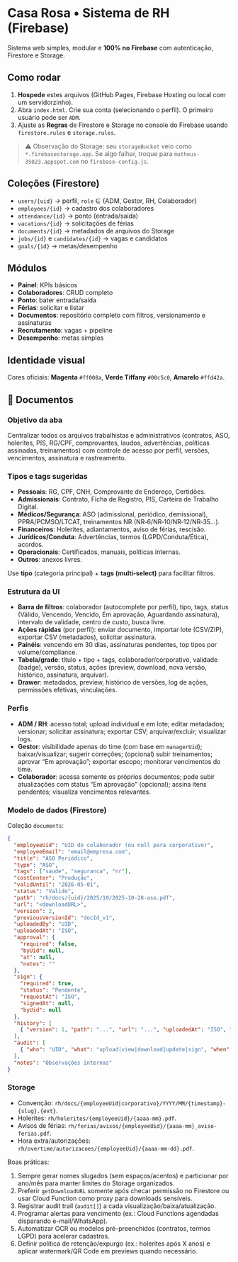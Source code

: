 
# Casa Rosa • Sistema de RH (Firebase)

Sistema web simples, modular e **100% no Firebase** com autenticação, Firestore e Storage.

## Como rodar
1. **Hospede** estes arquivos (GitHub Pages, Firebase Hosting ou local com um servidorzinho).
2. Abra `index.html`. Crie sua conta (selecionando o perfil). O primeiro usuário pode ser `ADM`.
3. Ajuste as **Regras** de Firestore e Storage no console do Firebase usando `firestore.rules` e `storage.rules`.

> ⚠️ Observação do Storage: seu `storageBucket` veio como `*.firebasestorage.app`. Se algo falhar, troque para `matheus-35023.appspot.com` no `firebase-config.js`.

## Coleções (Firestore)
- `users/{uid}` → perfil, `role` ∈ {ADM, Gestor, RH, Colaborador}
- `employees/{id}` → cadastro dos colaboradores
- `attendance/{id}` → ponto (entrada/saída)
- `vacations/{id}` → solicitações de férias
- `documents/{id}` → metadados de arquivos do Storage
- `jobs/{id}` e `candidates/{id}` → vagas e candidatos
- `goals/{id}` → metas/desempenho

## Módulos
- **Painel**: KPIs básicos
- **Colaboradores**: CRUD completo
- **Ponto**: bater entrada/saída
- **Férias**: solicitar e listar
- **Documentos**: repositório completo com filtros, versionamento e assinaturas
- **Recrutamento**: vagas + pipeline
- **Desempenho**: metas simples

## Identidade visual
Cores oficiais: **Magenta** `#ff008a`, **Verde Tiffany** `#00c5c0`, **Amarelo** `#ffd42a`.

## 📁 Documentos

### Objetivo da aba

Centralizar todos os arquivos trabalhistas e administrativos (contratos, ASO, holerites, PIS, RG/CPF, comprovantes, laudos, advertências, políticas assinadas, treinamentos) com controle de acesso por perfil, versões, vencimentos, assinatura e rastreamento.

### Tipos e tags sugeridas

- **Pessoais**: RG, CPF, CNH, Comprovante de Endereço, Certidões.
- **Admissionais**: Contrato, Ficha de Registro, PIS, Carteira de Trabalho Digital.
- **Médicos/Segurança**: ASO (admissional, periódico, demissional), PPRA/PCMSO/LTCAT, treinamentos NR (NR‑6/NR‑10/NR‑12/NR‑35...).
- **Financeiros**: Holerites, adiantamentos, aviso de férias, rescisão.
- **Jurídicos/Conduta**: Advertências, termos (LGPD/Conduta/Ética), acordos.
- **Operacionais**: Certificados, manuais, políticas internas.
- **Outros**: anexos livres.

Use **tipo** (categoria principal) + **tags (multi‑select)** para facilitar filtros.

### Estrutura da UI

- **Barra de filtros**: colaborador (autocomplete por perfil), tipo, tags, status (Válido, Vencendo, Vencido, Em aprovação, Aguardando assinatura), intervalo de validade, centro de custo, busca livre.
- **Ações rápidas** (por perfil): enviar documento, importar lote (CSV/ZIP), exportar CSV (metadados), solicitar assinatura.
- **Painéis**: vencendo em 30 dias, assinaturas pendentes, top tipos por volume/compliance.
- **Tabela/grade**: título + tipo + tags, colaborador/corporativo, validade (badge), versão, status, ações (preview, download, nova versão, histórico, assinatura, arquivar).
- **Drawer**: metadados, preview, histórico de versões, log de ações, permissões efetivas, vinculações.

### Perfis

- **ADM / RH**: acesso total; upload individual e em lote; editar metadados; versionar; solicitar assinatura; exportar CSV; arquivar/excluir; visualizar logs.
- **Gestor**: visibilidade apenas do time (com base em `managerUid`); baixar/visualizar; sugerir correções; (opcional) subir treinamentos; aprovar “Em aprovação”; exportar escopo; monitorar vencimentos do time.
- **Colaborador**: acessa somente os próprios documentos; pode subir atualizações com status “Em aprovação” (opcional); assina itens pendentes; visualiza vencimentos relevantes.

### Modelo de dados (Firestore)

Coleção `documents`:

```json
{
  "employeeUid": "UID do colaborador (ou null para corporativo)",
  "employeeEmail": "email@empresa.com",
  "title": "ASO Periódico",
  "type": "ASO",
  "tags": ["saude", "seguranca", "nr"],
  "costCenter": "Produção",
  "validUntil": "2026-05-01",
  "status": "Valido",
  "path": "rh/docs/{uid}/2025/10/2025-10-28-aso.pdf",
  "url": "<downloadURL>",
  "version": 2,
  "previousVersionId": "docId_v1",
  "uploadedBy": "UID",
  "uploadedAt": "ISO",
  "approval": {
    "required": false,
    "byUid": null,
    "at": null,
    "notes": ""
  },
  "sign": {
    "required": true,
    "status": "Pendente",
    "requestAt": "ISO",
    "signedAt": null,
    "byUid": null
  },
  "history": [
    { "version": 1, "path": "...", "url": "...", "uploadedAt": "ISO", "uploadedBy": "UID" }
  ],
  "audit": [
    { "who": "UID", "what": "upload|view|download|update|sign", "when": "ISO" }
  ],
  "notes": "Observações internas"
}
```

### Storage

- Convenção: `rh/docs/{employeeUid|corporativo}/YYYY/MM/{timestamp}-{slug}.{ext}`.
- Holerites: `rh/holerites/{employeeUid}/{aaaa-mm}.pdf`.
- Avisos de férias: `rh/ferias/avisos/{employeeUid}/{aaaa-mm}_aviso-ferias.pdf`.
- Hora extra/autorizações: `rh/overtime/autorizacoes/{employeeUid}/{aaaa-mm-dd}.pdf`.

Boas práticas:

1. Sempre gerar nomes slugados (sem espaços/acentos) e particionar por ano/mês para manter limites do Storage organizados.
2. Preferir `getDownloadURL` somente após checar permissão no Firestore ou usar Cloud Function como proxy para downloads sensíveis.
3. Registrar audit trail (`audit[]`) a cada visualização/baixa/atualização.
4. Programar alertas para vencimento (ex.: Cloud Functions agendadas disparando e-mail/WhatsApp).
5. Automatizar OCR ou modelos pré-preenchidos (contratos, termos LGPD) para acelerar cadastros.
6. Definir política de retenção/expurgo (ex.: holerites após X anos) e aplicar watermark/QR Code em previews quando necessário.
